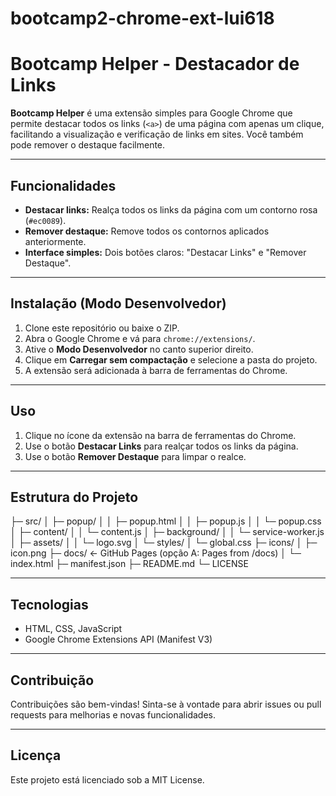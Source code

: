 # bootcamp2-chrome-ext-lui618

# Bootcamp Helper - Destacador de Links

**Bootcamp Helper** é uma extensão simples para Google Chrome que permite destacar todos os links (`<a>`) de uma página com apenas um clique, facilitando a visualização e verificação de links em sites. Você também pode remover o destaque facilmente.

---

## Funcionalidades

- **Destacar links:** Realça todos os links da página com um contorno rosa (`#ec0089`).
- **Remover destaque:** Remove todos os contornos aplicados anteriormente.
- **Interface simples:** Dois botões claros: "Destacar Links" e "Remover Destaque".

---

## Instalação (Modo Desenvolvedor)

1. Clone este repositório ou baixe o ZIP.
2. Abra o Google Chrome e vá para `chrome://extensions/`.
3. Ative o **Modo Desenvolvedor** no canto superior direito.
4. Clique em **Carregar sem compactação** e selecione a pasta do projeto.
5. A extensão será adicionada à barra de ferramentas do Chrome.

---

## Uso

1. Clique no ícone da extensão na barra de ferramentas do Chrome.
2. Use o botão **Destacar Links** para realçar todos os links da página.
3. Use o botão **Remover Destaque** para limpar o realce.

---

## Estrutura do Projeto

├─ src/
│  ├─ popup/
│  │  ├─ popup.html
│  │  ├─ popup.js
│  │  └─ popup.css
│  ├─ content/
│  │  └─ content.js
│  ├─ background/
│  │  └─ service-worker.js
│  ├─ assets/
│  │  └─ logo.svg
│  └─ styles/
│     └─ global.css
├─ icons/
│  ├─ icon.png
├─ docs/              ← GitHub Pages (opção A: Pages from /docs)
│  └─ index.html
├─ manifest.json
├─ README.md
└─ LICENSE


---

## Tecnologias

- HTML, CSS, JavaScript
- Google Chrome Extensions API (Manifest V3)

---

## Contribuição

Contribuições são bem-vindas! Sinta-se à vontade para abrir issues ou pull requests para melhorias e novas funcionalidades.

---

## Licença

Este projeto está licenciado sob a MIT License.
